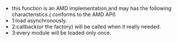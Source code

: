 ﻿* this function is  an AMD implementation,and may has the following characteristics.( conforms to the AMD API)
* 1:load asynchronously.
* 2:callback(or the factory) will be called when it really needed.
* 3:every module will be loaded only once.
